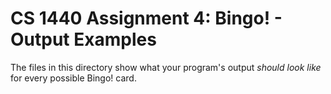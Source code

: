# CS 1440 Assignment 4: Bingo! - Output Examples

The files in this directory show what your program's output *should look like* for every possible Bingo! card.
